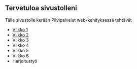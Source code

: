 ## Tervetuloa sivustolleni

Tälle sivustolle kerään Pilvipalvelut web-kehityksessä tehtävät

- [Viikko 1](viikko1.html)
- [Viikko 2](viikko2.md)
- Viikko 3
- Viikko 4
- Viikko 5
- Viikko 6
- Harjoitustyö

  
